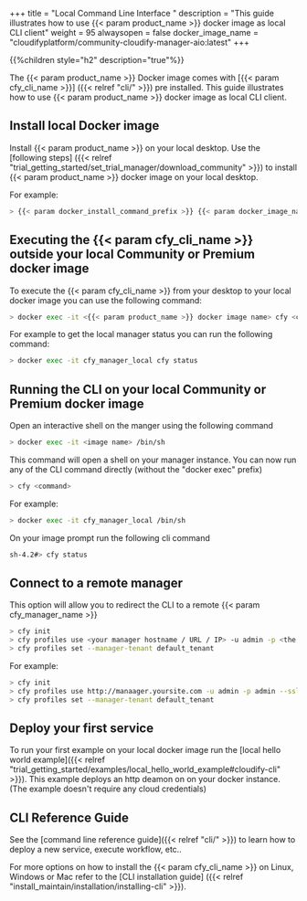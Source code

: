 +++
title = "Local Command Line Interface "
description = "This guide illustrates how to use {{< param product_name >}} docker image as local CLI client"
weight = 95
alwaysopen = false
docker_image_name = "cloudifyplatform/community-cloudify-manager-aio:latest"
+++

{{%children style="h2" description="true"%}}

The {{< param product_name >}} Docker image comes with [{{< param cfy_cli_name >}}] ({{< relref "cli/" >}}) pre installed.
This guide illustrates how to use {{< param product_name >}} docker image as local CLI client.

## Install local Docker image

Install {{< param product_name >}} on your local desktop.
Use the [following steps] ({{< relref "trial_getting_started/set_trial_manager/download_community" >}}) to install {{< param product_name >}} docker image on your local desktop.

For example:

```bash
> {{< param docker_install_command_prefix >}} {{< param docker_image_name >}}
```

## Executing the {{< param cfy_cli_name >}} outside your local Community or Premium docker image

To execute the {{< param cfy_cli_name >}} from your desktop to your local docker image you can use the following command:

```bash
> docker exec -it <{{< param product_name >}} docker image name> cfy <command>
```
For example to get the local manager status you can run the following command:

```bash
> docker exec -it cfy_manager_local cfy status
```
## Running the CLI on your local Community or Premium docker image

Open an interactive shell on the manger using the following command

```bash
> docker exec -it <image name> /bin/sh
```

This command will open a shell on your manager instance.
You can now run any of the CLI command directly (without the "docker exec" prefix)

```bash
> cfy <command>
```

For example:

```bash
> docker exec -it cfy_manager_local /bin/sh
```
On your image prompt run the following cli command

```bash
sh-4.2#> cfy status
```

## Connect to a remote manager
This option will allow you to redirect the CLI to a remote {{< param cfy_manager_name >}}

```bash
> cfy init
> cfy profiles use <your manager hostname / URL / IP> -u admin -p <the admin  password> --ssl
> cfy profiles set --manager-tenant default_tenant
```

For example:

```bash
> cfy init
> cfy profiles use http://manaager.yoursite.com -u admin -p admin --ssl
> cfy profiles set --manager-tenant default_tenant
```


## Deploy your first service

To run your first example on your local docker image run the [local hello world example]({{< relref "trial_getting_started/examples/local_hello_world_example#cloudify-cli" >}}).
This example deploys an http deamon on on your docker instance. (The example doesn't require any cloud credentials)

## CLI Reference Guide

See the [command line reference guide]({{< relref "cli/" >}}) to learn how to deploy a new service, execute workflow, etc..

For more options on how to install the {{< param cfy_cli_name >}} on Linux, Windows or Mac refer to the [CLI installation guide] ({{< relref "install_maintain/installation/installing-cli" >}}).
